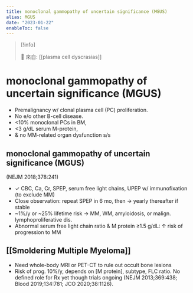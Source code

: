 ```yaml
---
title: monoclonal gammopathy of uncertain significance (MGUS)
alias: MGUS
date: "2023-01-22"
enableToc: false
---
```


> [!info]
>
> 🌱 來自: [[plasma cell dyscrasias]]

# monoclonal gammopathy of uncertain significance (MGUS)

- Premalignancy w/ clonal plasma cell (PC) proliferation.
- No e/o other B-cell disease.
- <10% monoclonal PCs in BM,
- <3 g/dL serum M-protein,
- & no MM-related organ dysfunction s/s

## monoclonal gammopathy of uncertain significance (MGUS)

(NEJM 2018;378:241)

- ✓ CBC, Ca, Cr, SPEP, serum free light chains, UPEP w/ immunofixation (to exclude MM)
- Close observation: repeat SPEP in 6 mo, then → yearly thereafter if stable
- ~1%/y or ~25% lifetime risk → MM, WM, amyloidosis, or malign. lymphoproliferative dis.
- Abnormal serum free light chain ratio & M protein ≥1.5 g/dL: ↑ risk of progression to MM

## [[Smoldering Multiple Myeloma]]

- Need whole-body MRI or PET-CT to rule out occult bone lesions
- Risk of prog. 10%/y, depends on [M protein], subtype, FLC ratio. No defined role for Rx yet though trials ongoing (NEJM 2013;369:438; Blood 2019;134:781; JCO 2020;38:1126).
